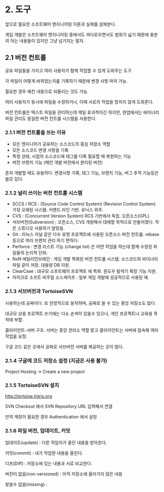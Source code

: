 # 2. 도구

 앞으로 필요한 소프트웨어 엔지니어링 이론과 실제를 살펴본다.

 게임 개발은 소프트웨어 엔지니어링 중에서도 까다로우면서도 범위가 넓기 때문에 충분히 아는 내용들이 있지만 그냥 넘기지는 말자.

## 2.1 버전 컨트롤

 공유 파일들을 가지고 여러 사용자가 함께 작업할 수 있게 도와주는 도구

 각 파일이 어떻게 바뀌었는지를 기록하기 때문에 변경 사항 파악 가능.

 필요한 경우 예전 내용으로 되돌리는 것도 가능.

 여러 사용자가 동시에 파일을 수정하거나, 이때 서로의 작업을 망치지 않게 도와준다.

 버전 컨트롤은 텍스트 파일을 관리하는데 제일 효과적이긴 하지만, 현업에서는 바이너리 파일 관리도 동일한 버전 컨트롤 시스템을 사용한다.

###  2.1.1 버전 컨트롤을 쓰는 이유

* 모든 엔지니어가 공유하는 소스코드의 중심 저장소 역할
* 모든 소스코드 변경 사항을 기록
* 특정 상태, 시점의 소스코드에 태그를 다록 필요할 때 복원하는 기능
* 버전 브랜치 기능 \(메인 개발 버전에서 분리된 버전\)

 혼자 개발할 때도 유용하다. 변경사항 기록, 태그 기능, 브랜치 기능, 버그 추적 기능등은 쓸모 있다.

### 2.1.2 널리 쓰이는 버전 컨트롤 시스템

* SCCS / RCS : \(Source Code Control System\) \(Revision Control System\) 가장 오래된 시스템. 커맨드 라인 기반. 유닉스 위주.
* CVS : \(Concurrent Version System\) RCS 기반에서 독립. 오픈소스\(GPL\). 
* 서브버전\(Subversion\) ; 오픈소스, CVS 개량해서 대체할 목적으로 만들어졌다. 작은 스튜디오 사용하기 알맞음.
* Git : 리눅스 커널 같은 다수 유명 프로젝트에 사용된 오픈소스 버전 컨트롤. rebase 등으로 여러 브랜치 관리 하기 편하다.
* Perforce : 변경 리스트 기능 \(change list\) 은 어떤 작업을 하는데 함께 수정된 파일들의 논리적 단위.
* NxN 에일리언브레인 : 게임 개발 특화된 버전 컨트롤 시스템. 소스코드와 바이너리 파일 같이 저장. 대용량 DB 지원.
* ClearCase : 대규모 소프트웨어 프로젝트 에 특화. 윈도우 탐색기 확장 기능 지원.
* 마이크로 소프트 비주얼 소스세이프 : 일부 게임 개발에 성공적으로 사용된 예.

### 2.1.3 서브버전과 TortoiseSVN

 사용하는데 공짜이다. 또 안정적으로 동작하며, 공짜로 쓸 수 있는 중앙 저장소도 많다.

 대규모 상용 프로젝트 쓰기에는 다소 손색이 있을수 있으나, 개인 프로젝트나 교육용 목적에 부합.

 클라이언트-서버 구조. 서버는 중앙 관리소 역할 맡고 클라이언트는 서버에 접속해 여러 작업을 요청.

 구글 코드 같은 곳에서 공짜로 서브버전 서버를 제공하는 곳이 많다.

### 2.1.4 구글에 코드 저장소 설정 \(지금은 사용 불가\)

 Project Hosting -&gt; Create a new project

### 2.1.5 TortoiseSVN 설치

 http://tortoise.tigris.org

 SVN Checkout 에서 SVN Repository URL 입력해서 연결

 만약 계정이 필요한 경우 Authentication 에서 설정

### 2.1.6 파일 버전, 업데이트, 커밋

 업데이트(update) : 다른 작업자가 올린 내용을 받아온다.

 커밋(commit) : 내가 작업한 내용을 올린다.

 디프(Diff) : 저장소에 있는 내용과 서로 비교한다.

 버전이 없음(non-versioned) : 아직 저장소에 올라가지 않은 내용

 찾을수 없음(missing) : 